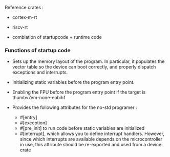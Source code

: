 Reference crates : 
- cortex-m-rt
- riscv-rt


- combiation of startupcode + runtime code


### Functions of startup code 

- Sets up the memory layout of the program. In particular, it populates the vector table so the device can boot correctly, and properly dispatch exceptions and interrupts.

- Initializing static variables before the program entry point.

- Enabling the FPU before the program entry point if the target is thumbv7em-none-eabihf

- Provides the following attributes for the no-std programer : 
  - #[entry] 
  - #[exception]
  - #[pre_init] to run code before static variables are initialized
  - #[interrupt], which allows you to define interrupt handlers. However, since which interrupts are available depends on the microcontroller in use, this attribute should be re-exported and used from a device crate